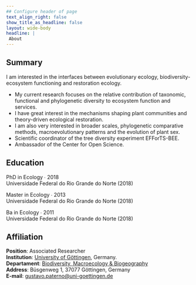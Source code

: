 ```yaml
---
## Configure header of page
text_align_right: false
show_title_as_headline: false
layout: wide-body
headline: | 
 About 
---
```


<!-- this is a subheadline -->

## Summary

I am interested in the interfaces between evolutionary ecology, biodiversity- ecosystem functioning and restoration ecology.

-   My current research focuses on the relative contribution of taxonomic, functional and phylogenetic diversity to ecosystem function and services.
-   I have great interest in the mechanisms shaping plant communities and theory-driven ecological restoration.
-   I am also very interested in broader scales, phylogenetic comparative methods, macroevolutionary patterns and the evolution of plant sex.
-   Scientific coordinator of the tree diversity experiment EFForTS-BEE.
-   Ambassador of the Center for Open Science.

## Education

<i class="fa fa-graduation-cap pr2"></i>PhD in Ecology ∙ 2018 <br> Universidade Federal do Rio Grande do Norte (2018)

<i class="fa fa-graduation-cap pr2"></i>Master in Ecology ∙ 2013 <br> Universidade Federal do Rio Grande do Norte (2018)

<i class="fa fa-graduation-cap pr2"></i>Ba in Ecology ∙ 2011 <br> Universidade Federal do Rio Grande do Norte (2018)

## Affiliation

**Position**: Associated Researcher  
**Institution**: [University of Göttingen](https://www.uni-goettingen.de/), Germany.  
**Departament**: [Biodiversity, Macroecology & Biogeography](https://www.uni-goettingen.de/en/128741.html)  
**Address**: Büsgenweg 1, 37077 Göttingen, Germany  
**E-mail**: gustavo.paterno@uni-goettingen.de  
